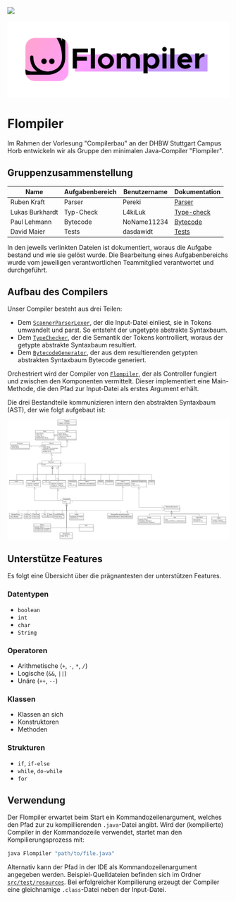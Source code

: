 ![](https://github.com/pereki/flompiler/workflows/Tests/badge.svg)

![Flompiler Logo](docs/flompiler.png)

# Flompiler

Im Rahmen der Vorlesung "Compilerbau" an der DHBW Stuttgart Campus Horb entwickeln wir als Gruppe den minimalen Java-Compiler "Flompiler".

## Gruppenzusammenstellung

| Name            | Aufgabenbereich | Benutzername | Dokumentation                   |
|-----------------|-----------------|--------------|---------------------------------|
| Ruben Kraft     | Parser          | Pereki       | [Parser](docs/parser.md)        |
| Lukas Burkhardt | Typ-Check       | L4kiLuk      | [Type-check](docs/typecheck.md) |
| Paul Lehmann    | Bytecode        | NoName11234  | [Bytecode](docs/bytecode.md)    |
| David Maier     | Tests           | dasdawidt    | [Tests](docs/tests.md)          |

In den jeweils verlinkten Dateien ist dokumentiert, woraus die Aufgabe bestand und wie sie gelöst wurde.
Die Bearbeitung eines Aufgabenbereichs wurde vom jeweiligen verantwortlichen Teammitglied verantwortet und durchgeführt.

## Aufbau des Compilers

Unser Compiler besteht aus drei Teilen:

* Dem [`ScannerParserLexer`](src/main/java/de/flyndre/flompiler/scannerparserlexer/ScannerParserLexer.java), der die Input-Datei einliest, sie in Tokens umwandelt und parst.
    So entsteht der ungetypte abstrakte Syntaxbaum.
* Dem [`TypeChecker`](src/main/java/de/flyndre/flompiler/typecheker/TypeChecker.java), der die Semantik der Tokens kontrolliert, woraus der getypte abstrakte Syntaxbaum resultiert.
* Dem [`BytecodeGenerator`](src/main/java/de/flyndre/flompiler/bytecodegenerator/BytecodeGenerator.java), der aus dem resultierenden getypten abstrakten Syntaxbaum Bytecode generiert.

Orchestriert wird der Compiler von [`Flompiler`](src/main/java/de/flyndre/flompiler/Flompiler.java), der als Controller fungiert und zwischen den Komponenten vermittelt.
Dieser implementiert eine Main-Methode, die den Pfad zur Input-Datei als erstes Argument erhält.

Die drei Bestandteile kommunizieren intern den abstrakten Syntaxbaum (AST), der wie folgt aufgebaut ist:

![AST Klassendiagramm](docs/ast.png)

## Unterstütze Features

Es folgt eine Übersicht über die prägnantesten der unterstützen Features.

### Datentypen

* `boolean`
* `int`
* `char`
* `String`

### Operatoren

* Arithmetische (`+`, `-`, `*`, `/`)
* Logische (`&&`, `||`)
* Unäre (`++`, `--`)

### Klassen

* Klassen an sich
* Konstruktoren
* Methoden

### Strukturen

* `if`, `if-else`
* `while`, `do-while`
* `for`

## Verwendung

Der Flompiler erwartet beim Start ein Kommandozeilenargument, welches den Pfad zur zu kompillierenden `.java`-Datei angibt.
Wird der (kompilierte) Compiler in der Kommandozeile verwendet, startet man den Kompilierungsprozess mit:

```sh
java Flompiler "path/to/file.java"
```

Alternativ kann der Pfad in der IDE als Kommandozeilenargument angegeben werden.
Beispiel-Quelldateien befinden sich im Ordner [`src/test/resources`](src/test/resources/).
Bei erfolgreicher Kompilierung erzeugt der Compiler eine gleichnamige `.class`-Datei neben der Input-Datei.
